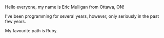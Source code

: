 Hello everyone, my name is Eric Mulligan from Ottawa, ON!

I've been programming for several years, however, only seriously in the past few years.

My favourite path is Ruby.